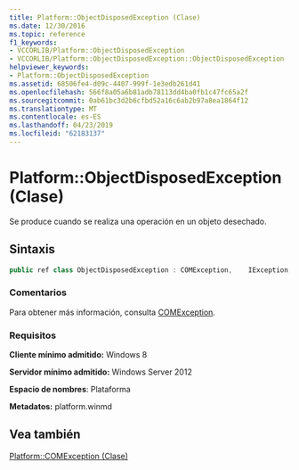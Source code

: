 ```yaml
---
title: Platform::ObjectDisposedException (Clase)
ms.date: 12/30/2016
ms.topic: reference
f1_keywords:
- VCCORLIB/Platform::ObjectDisposedException
- VCCORLIB/Platform::ObjectDisposedException::ObjectDisposedException
helpviewer_keywords:
- Platform::ObjectDisposedException
ms.assetid: 68506fe4-d09c-4407-999f-1e3edb261d41
ms.openlocfilehash: 566f8a05a6b81adb78113dd4ba0fb1c47fc65a2f
ms.sourcegitcommit: 0ab61bc3d2b6cfbd52a16c6ab2b97a8ea1864f12
ms.translationtype: MT
ms.contentlocale: es-ES
ms.lasthandoff: 04/23/2019
ms.locfileid: "62183137"
---
```

# <a name="platformobjectdisposedexception-class"></a>Platform::ObjectDisposedException (Clase)

Se produce cuando se realiza una operación en un objeto desechado.

## <a name="syntax"></a>Sintaxis

```cpp
public ref class ObjectDisposedException : COMException,    IException,    IPrintable,    IEquatable
```

### <a name="remarks"></a>Comentarios

Para obtener más información, consulta [COMException](../cppcx/platform-comexception-class.md).

### <a name="requirements"></a>Requisitos

**Cliente mínimo admitido:** Windows 8

**Servidor mínimo admitido:** Windows Server 2012

**Espacio de nombres**: Plataforma

**Metadatos:** platform.winmd

## <a name="see-also"></a>Vea también

[Platform::COMException (Clase)](../cppcx/platform-comexception-class.md)
